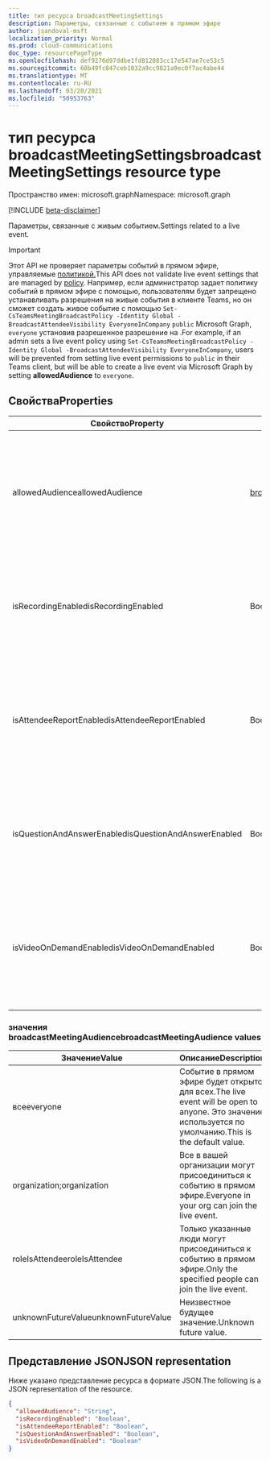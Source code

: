 ```yaml
---
title: тип ресурса broadcastMeetingSettings
description: Параметры, связанные с событием в прямом эфире
author: jsandoval-msft
localization_priority: Normal
ms.prod: cloud-communications
doc_type: resourcePageType
ms.openlocfilehash: def9276d97ddbe1fd812083cc17e547ae7ce53c5
ms.sourcegitcommit: 68b49fc847ceb1032a9cc9821a9ec0f7ac4abe44
ms.translationtype: MT
ms.contentlocale: ru-RU
ms.lasthandoff: 03/20/2021
ms.locfileid: "50953763"
---
```

# <a name="broadcastmeetingsettings-resource-type"></a><span data-ttu-id="ae44e-103">тип ресурса broadcastMeetingSettings</span><span class="sxs-lookup"><span data-stu-id="ae44e-103">broadcastMeetingSettings resource type</span></span>

<span data-ttu-id="ae44e-104">Пространство имен: microsoft.graph</span><span class="sxs-lookup"><span data-stu-id="ae44e-104">Namespace: microsoft.graph</span></span>

[!INCLUDE [beta-disclaimer](../../includes/beta-disclaimer.md)]

<span data-ttu-id="ae44e-105">Параметры, связанные с живым событием.</span><span class="sxs-lookup"><span data-stu-id="ae44e-105">Settings related to a live event.</span></span>

> [!IMPORTANT]
> <span data-ttu-id="ae44e-106">Этот API не проверяет параметры событий в прямом эфире, управляемые [политикой.](/microsoftteams/teams-live-events/set-teams-live-events-policies-using-powershell)</span><span class="sxs-lookup"><span data-stu-id="ae44e-106">This API does not validate live event settings that are managed by [policy](/microsoftteams/teams-live-events/set-teams-live-events-policies-using-powershell).</span></span>
> <span data-ttu-id="ae44e-107">Например, если администратор задает политику событий в прямом эфире с помощью, пользователям будет запрещено устанавливать разрешения на живые события в клиенте Teams, но он сможет создать живое событие с помощью `Set-CsTeamsMeetingBroadcastPolicy -Identity Global -BroadcastAttendeeVisibility EveryoneInCompany` `public` Microsoft Graph,  `everyone` установив разрешенное разрешение на .</span><span class="sxs-lookup"><span data-stu-id="ae44e-107">For example, if an admin sets a live event policy using `Set-CsTeamsMeetingBroadcastPolicy -Identity Global -BroadcastAttendeeVisibility EveryoneInCompany`, users will be prevented from setting live event permissions to `public` in their Teams client, but will be able to create a live event via Microsoft Graph by setting **allowedAudience** to `everyone`.</span></span> 

## <a name="properties"></a><span data-ttu-id="ae44e-108">Свойства</span><span class="sxs-lookup"><span data-stu-id="ae44e-108">Properties</span></span>

| <span data-ttu-id="ae44e-109">Свойство</span><span class="sxs-lookup"><span data-stu-id="ae44e-109">Property</span></span>                   | <span data-ttu-id="ae44e-110">Тип</span><span class="sxs-lookup"><span data-stu-id="ae44e-110">Type</span></span>                     | <span data-ttu-id="ae44e-111">Описание</span><span class="sxs-lookup"><span data-stu-id="ae44e-111">Description</span></span>                                                                     |
| -------------------------- | ------------------------ | ------------------------------------------------------------------------------- |
| <span data-ttu-id="ae44e-112">allowedAudience</span><span class="sxs-lookup"><span data-stu-id="ae44e-112">allowedAudience</span></span>            | [<span data-ttu-id="ae44e-113">broadcastMeetingAudience</span><span class="sxs-lookup"><span data-stu-id="ae44e-113">broadcastMeetingAudience</span></span>](#broadcastmeetingaudience-values) | <span data-ttu-id="ae44e-114">Определяет, кто может присоединиться к событию в прямом эфире.</span><span class="sxs-lookup"><span data-stu-id="ae44e-114">Defines who can join the live event.</span></span> <span data-ttu-id="ae44e-115">Возможные значения перечислены в следующей таблице.</span><span class="sxs-lookup"><span data-stu-id="ae44e-115">Possible values are listed in the following table.</span></span> |
| <span data-ttu-id="ae44e-116">isRecordingEnabled</span><span class="sxs-lookup"><span data-stu-id="ae44e-116">isRecordingEnabled</span></span>         | <span data-ttu-id="ae44e-117">Boolean</span><span class="sxs-lookup"><span data-stu-id="ae44e-117">Boolean</span></span>                  | <span data-ttu-id="ae44e-118">Указывает, включена ли запись для этого события в прямом эфире.</span><span class="sxs-lookup"><span data-stu-id="ae44e-118">Indicates whether recording is enabled for this live event.</span></span> <span data-ttu-id="ae44e-119">Значение по умолчанию: `false`.</span><span class="sxs-lookup"><span data-stu-id="ae44e-119">Default value is `false`.</span></span>          |
| <span data-ttu-id="ae44e-120">isAttendeeReportEnabled</span><span class="sxs-lookup"><span data-stu-id="ae44e-120">isAttendeeReportEnabled</span></span>    | <span data-ttu-id="ae44e-121">Boolean</span><span class="sxs-lookup"><span data-stu-id="ae44e-121">Boolean</span></span>                  | <span data-ttu-id="ae44e-122">Указывает, включен ли отчет участника для этого события в прямом эфире.</span><span class="sxs-lookup"><span data-stu-id="ae44e-122">Indicates whether attendee report is enabled for this live event.</span></span> <span data-ttu-id="ae44e-123">Значение по умолчанию: `false`.</span><span class="sxs-lookup"><span data-stu-id="ae44e-123">Default value is `false`.</span></span>    |
| <span data-ttu-id="ae44e-124">isQuestionAndAnswerEnabled</span><span class="sxs-lookup"><span data-stu-id="ae44e-124">isQuestionAndAnswerEnabled</span></span> | <span data-ttu-id="ae44e-125">Boolean</span><span class="sxs-lookup"><span data-stu-id="ae44e-125">Boolean</span></span>                  | <span data-ttu-id="ae44e-126">Указывает, включен ли Q&A для этого события в прямом эфире.</span><span class="sxs-lookup"><span data-stu-id="ae44e-126">Indicates whether Q&A is enabled for this live event.</span></span> <span data-ttu-id="ae44e-127">Значение по умолчанию: `false`.</span><span class="sxs-lookup"><span data-stu-id="ae44e-127">Default value is `false`.</span></span>                |
| <span data-ttu-id="ae44e-128">isVideoOnDemandEnabled</span><span class="sxs-lookup"><span data-stu-id="ae44e-128">isVideoOnDemandEnabled</span></span>     | <span data-ttu-id="ae44e-129">Boolean</span><span class="sxs-lookup"><span data-stu-id="ae44e-129">Boolean</span></span>                  | <span data-ttu-id="ae44e-130">Указывает, включено ли видео по запросу для этого события в прямом эфире.</span><span class="sxs-lookup"><span data-stu-id="ae44e-130">Indicates whether video on demand is enabled for this live event.</span></span> <span data-ttu-id="ae44e-131">Значение по умолчанию: `false`.</span><span class="sxs-lookup"><span data-stu-id="ae44e-131">Default value is `false`.</span></span>    |

### <a name="broadcastmeetingaudience-values"></a><span data-ttu-id="ae44e-132">значения broadcastMeetingAudience</span><span class="sxs-lookup"><span data-stu-id="ae44e-132">broadcastMeetingAudience values</span></span>

| <span data-ttu-id="ae44e-133">Значение</span><span class="sxs-lookup"><span data-stu-id="ae44e-133">Value</span></span>              | <span data-ttu-id="ae44e-134">Описание</span><span class="sxs-lookup"><span data-stu-id="ae44e-134">Description</span></span>                                                       |
| ------------------ | ----------------------------------------------------------------- |
| <span data-ttu-id="ae44e-135">все</span><span class="sxs-lookup"><span data-stu-id="ae44e-135">everyone</span></span>           | <span data-ttu-id="ae44e-136">Событие в прямом эфире будет открыто для всех.</span><span class="sxs-lookup"><span data-stu-id="ae44e-136">The live event will be open to anyone.</span></span> <span data-ttu-id="ae44e-137">Это значение используется по умолчанию.</span><span class="sxs-lookup"><span data-stu-id="ae44e-137">This is the default value.</span></span> |
| <span data-ttu-id="ae44e-138">organization;</span><span class="sxs-lookup"><span data-stu-id="ae44e-138">organization</span></span>       | <span data-ttu-id="ae44e-139">Все в вашей организации могут присоединиться к событию в прямом эфире.</span><span class="sxs-lookup"><span data-stu-id="ae44e-139">Everyone in your org can join the live event.</span></span>                     |
| <span data-ttu-id="ae44e-140">roleIsAttendee</span><span class="sxs-lookup"><span data-stu-id="ae44e-140">roleIsAttendee</span></span>     | <span data-ttu-id="ae44e-141">Только указанные люди могут присоединиться к событию в прямом эфире.</span><span class="sxs-lookup"><span data-stu-id="ae44e-141">Only the specified people can join the live event.</span></span>                |
| <span data-ttu-id="ae44e-142">unknownFutureValue</span><span class="sxs-lookup"><span data-stu-id="ae44e-142">unknownFutureValue</span></span> | <span data-ttu-id="ae44e-143">Неизвестное будущее значение.</span><span class="sxs-lookup"><span data-stu-id="ae44e-143">Unknown future value.</span></span>                                             |

## <a name="json-representation"></a><span data-ttu-id="ae44e-144">Представление JSON</span><span class="sxs-lookup"><span data-stu-id="ae44e-144">JSON representation</span></span>

<span data-ttu-id="ae44e-145">Ниже указано представление ресурса в формате JSON.</span><span class="sxs-lookup"><span data-stu-id="ae44e-145">The following is a JSON representation of the resource.</span></span>

<!-- {
  "blockType": "resource",
  "optionalProperties": [],
  "@odata.type": "microsoft.graph.broadcastMeetingSettings"
}-->
```json
{
  "allowedAudience": "String",
  "isRecordingEnabled": "Boolean",
  "isAttendeeReportEnabled": "Boolean",
  "isQuestionAndAnswerEnabled": "Boolean",
  "isVideoOnDemandEnabled": "Boolean"
}
```

<!-- uuid: 8fcb5dbc-d5aa-4681-8e31-b001d5168d79
2015-10-25 14:57:30 UTC -->
<!--
{
  "type": "#page.annotation",
  "description": "broadcastSettings resource",
  "keywords": "",
  "section": "documentation",
  "tocPath": "",
  "suppressions": []
}
-->

